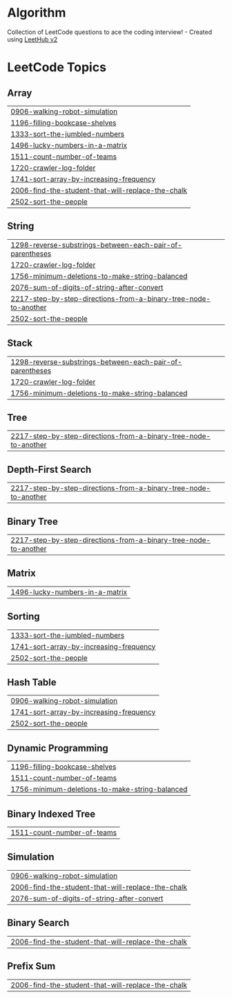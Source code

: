 # Algorithm
Collection of LeetCode questions to ace the coding interview! - Created using [LeetHub v2](https://github.com/arunbhardwaj/LeetHub-2.0)

<!---LeetCode Topics Start-->
# LeetCode Topics
## Array
|  |
| ------- |
| [0906-walking-robot-simulation](https://github.com/aplay3/Algorithm/tree/master/0906-walking-robot-simulation) |
| [1196-filling-bookcase-shelves](https://github.com/aplay3/Algorithm/tree/master/1196-filling-bookcase-shelves) |
| [1333-sort-the-jumbled-numbers](https://github.com/aplay3/Algorithm/tree/master/1333-sort-the-jumbled-numbers) |
| [1496-lucky-numbers-in-a-matrix](https://github.com/aplay3/Algorithm/tree/master/1496-lucky-numbers-in-a-matrix) |
| [1511-count-number-of-teams](https://github.com/aplay3/Algorithm/tree/master/1511-count-number-of-teams) |
| [1720-crawler-log-folder](https://github.com/aplay3/Algorithm/tree/master/1720-crawler-log-folder) |
| [1741-sort-array-by-increasing-frequency](https://github.com/aplay3/Algorithm/tree/master/1741-sort-array-by-increasing-frequency) |
| [2006-find-the-student-that-will-replace-the-chalk](https://github.com/aplay3/Algorithm/tree/master/2006-find-the-student-that-will-replace-the-chalk) |
| [2502-sort-the-people](https://github.com/aplay3/Algorithm/tree/master/2502-sort-the-people) |
## String
|  |
| ------- |
| [1298-reverse-substrings-between-each-pair-of-parentheses](https://github.com/aplay3/Algorithm/tree/master/1298-reverse-substrings-between-each-pair-of-parentheses) |
| [1720-crawler-log-folder](https://github.com/aplay3/Algorithm/tree/master/1720-crawler-log-folder) |
| [1756-minimum-deletions-to-make-string-balanced](https://github.com/aplay3/Algorithm/tree/master/1756-minimum-deletions-to-make-string-balanced) |
| [2076-sum-of-digits-of-string-after-convert](https://github.com/aplay3/Algorithm/tree/master/2076-sum-of-digits-of-string-after-convert) |
| [2217-step-by-step-directions-from-a-binary-tree-node-to-another](https://github.com/aplay3/Algorithm/tree/master/2217-step-by-step-directions-from-a-binary-tree-node-to-another) |
| [2502-sort-the-people](https://github.com/aplay3/Algorithm/tree/master/2502-sort-the-people) |
## Stack
|  |
| ------- |
| [1298-reverse-substrings-between-each-pair-of-parentheses](https://github.com/aplay3/Algorithm/tree/master/1298-reverse-substrings-between-each-pair-of-parentheses) |
| [1720-crawler-log-folder](https://github.com/aplay3/Algorithm/tree/master/1720-crawler-log-folder) |
| [1756-minimum-deletions-to-make-string-balanced](https://github.com/aplay3/Algorithm/tree/master/1756-minimum-deletions-to-make-string-balanced) |
## Tree
|  |
| ------- |
| [2217-step-by-step-directions-from-a-binary-tree-node-to-another](https://github.com/aplay3/Algorithm/tree/master/2217-step-by-step-directions-from-a-binary-tree-node-to-another) |
## Depth-First Search
|  |
| ------- |
| [2217-step-by-step-directions-from-a-binary-tree-node-to-another](https://github.com/aplay3/Algorithm/tree/master/2217-step-by-step-directions-from-a-binary-tree-node-to-another) |
## Binary Tree
|  |
| ------- |
| [2217-step-by-step-directions-from-a-binary-tree-node-to-another](https://github.com/aplay3/Algorithm/tree/master/2217-step-by-step-directions-from-a-binary-tree-node-to-another) |
## Matrix
|  |
| ------- |
| [1496-lucky-numbers-in-a-matrix](https://github.com/aplay3/Algorithm/tree/master/1496-lucky-numbers-in-a-matrix) |
## Sorting
|  |
| ------- |
| [1333-sort-the-jumbled-numbers](https://github.com/aplay3/Algorithm/tree/master/1333-sort-the-jumbled-numbers) |
| [1741-sort-array-by-increasing-frequency](https://github.com/aplay3/Algorithm/tree/master/1741-sort-array-by-increasing-frequency) |
| [2502-sort-the-people](https://github.com/aplay3/Algorithm/tree/master/2502-sort-the-people) |
## Hash Table
|  |
| ------- |
| [0906-walking-robot-simulation](https://github.com/aplay3/Algorithm/tree/master/0906-walking-robot-simulation) |
| [1741-sort-array-by-increasing-frequency](https://github.com/aplay3/Algorithm/tree/master/1741-sort-array-by-increasing-frequency) |
| [2502-sort-the-people](https://github.com/aplay3/Algorithm/tree/master/2502-sort-the-people) |
## Dynamic Programming
|  |
| ------- |
| [1196-filling-bookcase-shelves](https://github.com/aplay3/Algorithm/tree/master/1196-filling-bookcase-shelves) |
| [1511-count-number-of-teams](https://github.com/aplay3/Algorithm/tree/master/1511-count-number-of-teams) |
| [1756-minimum-deletions-to-make-string-balanced](https://github.com/aplay3/Algorithm/tree/master/1756-minimum-deletions-to-make-string-balanced) |
## Binary Indexed Tree
|  |
| ------- |
| [1511-count-number-of-teams](https://github.com/aplay3/Algorithm/tree/master/1511-count-number-of-teams) |
## Simulation
|  |
| ------- |
| [0906-walking-robot-simulation](https://github.com/aplay3/Algorithm/tree/master/0906-walking-robot-simulation) |
| [2006-find-the-student-that-will-replace-the-chalk](https://github.com/aplay3/Algorithm/tree/master/2006-find-the-student-that-will-replace-the-chalk) |
| [2076-sum-of-digits-of-string-after-convert](https://github.com/aplay3/Algorithm/tree/master/2076-sum-of-digits-of-string-after-convert) |
## Binary Search
|  |
| ------- |
| [2006-find-the-student-that-will-replace-the-chalk](https://github.com/aplay3/Algorithm/tree/master/2006-find-the-student-that-will-replace-the-chalk) |
## Prefix Sum
|  |
| ------- |
| [2006-find-the-student-that-will-replace-the-chalk](https://github.com/aplay3/Algorithm/tree/master/2006-find-the-student-that-will-replace-the-chalk) |
<!---LeetCode Topics End-->